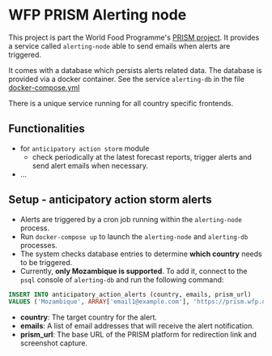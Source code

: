 # WFP PRISM Alerting node

This project is part the World Food Programme's [PRISM project](https://innovation.wfp.org/project/prism).
It provides a service called `alerting-node` able to send emails when alerts are triggered.

It comes with a database which persists alerts related data. The database is provided via a docker container. See the service `alerting-db` in the file [docker-compose.yml](./docker-compose.yml)

There is a unique service running for all country specific frontends.

## Functionalities

- for `anticipatory action storm` module
  - check periodically at the latest forecast reports, trigger alerts and send alert emails when necessary.
- ...

## Setup - anticipatory action storm alerts

- Alerts are triggered by a cron job running within the `alerting-node` process.
- Run `docker-compose up` to launch the `alerting-node` and `alerting-db` processes.
- The system checks database entries to determine **which country** needs to be triggered.
- Currently, **only Mozambique is supported**. To add it, connect to the `psql` console of `alerting-db` and run the following command:

```sql
INSERT INTO anticipatory_action_alerts (country, emails, prism_url)
VALUES ('Mozambique', ARRAY['email1@example.com'], 'https://prism.wfp.org');
```

- **country**: The target country for the alert.  
- **emails**: A list of email addresses that will receive the alert notification.  
- **prism_url**: The base URL of the PRISM platform for redirection link and screenshot capture. 
